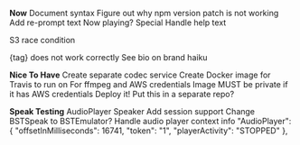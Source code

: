 **Now**
Document syntax
Figure out why npm version patch is not working
Add re-prompt text
    Now playing?
    Special 
Handle help text

S3 race condition

{tag} does not work correctly
    See bio on brand haiku

**Nice To Have**
Create separate codec service
Create Docker image for Travis to run on
    For ffmpeg and AWS credentials
    Image MUST be private if it has AWS credentials
Deploy it!
Put this in a separate repo?

**Speak Testing**
AudioPlayer Speaker
Add session support
Change BSTSpeak to BSTEmulator?
Handle audio player context info
	"AudioPlayer": {
      "offsetInMilliseconds": 16741,
      "token": "1",
      "playerActivity": "STOPPED"
    },


	
